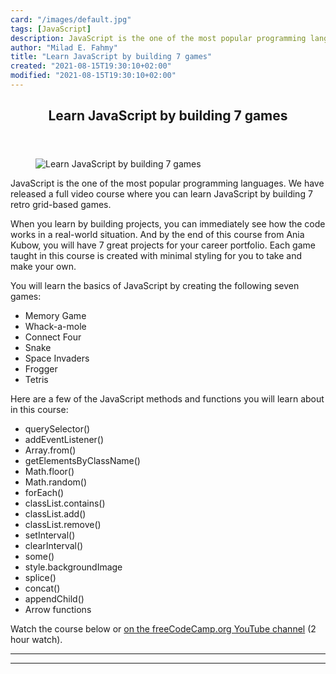 ```yaml
---
card: "/images/default.jpg"
tags: [JavaScript]
description: JavaScript is the one of the most popular programming languag
author: "Milad E. Fahmy"
title: "Learn JavaScript by building 7 games"
created: "2021-08-15T19:30:10+02:00"
modified: "2021-08-15T19:30:10+02:00"
---
```

<div class="site-wrapper">
<main id="site-main" class="site-main outer">
<div class="inner">
<article class="post-full post tag-javascript tag-youtube ">
<header class="post-full-header">
<h1 class="post-full-title">Learn JavaScript by building 7 games</h1>
</header>
<figure class="post-full-image">
<picture>
<source media="(max-width: 700px)" sizes="1px" srcset="data:image/gif;base64,R0lGODlhAQABAIAAAAAAAP///yH5BAEAAAAALAAAAAABAAEAAAIBRAA7 1w">
<source media="(min-width: 701px)" sizes="(max-width: 800px) 400px,
(max-width: 1170px) 700px,
1400px" srcset="/news/content/images/size/w300/2020/04/jsgames.png 300w,
/news/content/images/size/w600/2020/04/jsgames.png 600w,
/news/content/images/size/w1000/2020/04/jsgames.png 1000w,
/news/content/images/size/w2000/2020/04/jsgames.png 2000w">
<img onerror="this.style.display='none'" src="/news/content/images/size/w2000/2020/04/jsgames.png" alt="Learn JavaScript by building 7 games">
</picture>
</figure>
<section class="post-full-content">
<div class="post-content">
<p>JavaScript is the one of the most popular programming languages. We have released a full video course where you can learn JavaScript by building 7 retro grid-based games. </p>
<p>When you learn by building projects, you can immediately see how the code works in a real-world situation. And by the end of this course from Ania Kubow, you will have 7 great projects for your career portfolio. Each game taught in this course is created with minimal styling for you to take and make your own.</p>
<p>You will learn the basics of JavaScript by creating the following seven games:</p>
<ul>
<li>Memory Game</li>
<li>Whack-a-mole</li>
<li>Connect Four</li>
<li>Snake</li>
<li>Space Invaders</li>
<li>Frogger</li>
<li>Tetris</li>
</ul>
<p>Here are a few of the JavaScript methods and functions you will learn about in this course:</p>
<ul>
<li>querySelector()</li>
<li>addEventListener()</li>
<li>Array.from()</li>
<li>getElementsByClassName()</li>
<li>Math.floor()</li>
<li>Math.random()</li>
<li>forEach()</li>
<li>classList.contains()</li>
<li>classList.add()</li>
<li>classList.remove()</li>
<li>setInterval()</li>
<li>clearInterval()</li>
<li>some()</li>
<li>style.backgroundImage</li>
<li>splice()</li>
<li>concat()</li>
<li>appendChild()</li>
<li>Arrow functions</li>
</ul>
<p>Watch the course below or <a href="https://www.youtube.com/watch?v=lhNdUVh3qCc">on the freeCodeCamp.org YouTube channel</a> (2 hour watch).</p>
</div>
<hr>
<hr>
</section>
</article>
</div>
</main>
</div>
<!-- Google Tag Manager (noscript) -->
<!-- End Google Tag Manager (noscript) -->

